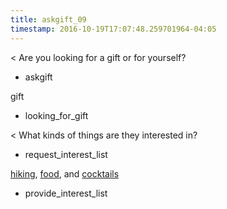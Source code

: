 ```yaml
---
title: askgift_09
timestamp: 2016-10-19T17:07:48.259701964-04:05
---
```


< Are you looking for a gift or for yourself?
* askgift

gift
* looking_for_gift

< What kinds of things are they interested in?
* request_interest_list

[hiking](Interest1), [food](Interest2), and [cocktails](Interest3)
* provide_interest_list


